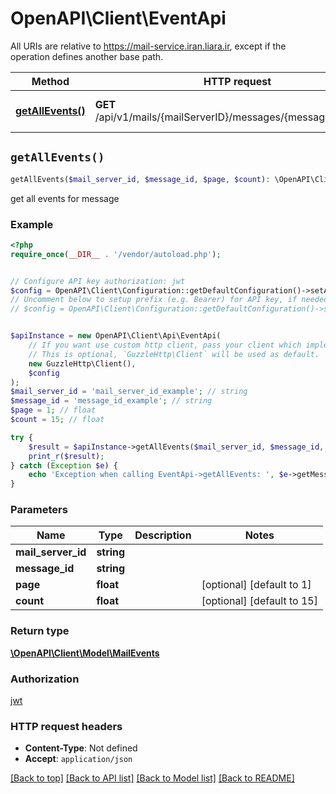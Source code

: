 # OpenAPI\Client\EventApi

All URIs are relative to https://mail-service.iran.liara.ir, except if the operation defines another base path.

| Method | HTTP request | Description |
| ------------- | ------------- | ------------- |
| [**getAllEvents()**](EventApi.md#getAllEvents) | **GET** /api/v1/mails/{mailServerID}/messages/{messageID}/events | get all events for message |


## `getAllEvents()`

```php
getAllEvents($mail_server_id, $message_id, $page, $count): \OpenAPI\Client\Model\MailEvents
```

get all events for message

### Example

```php
<?php
require_once(__DIR__ . '/vendor/autoload.php');


// Configure API key authorization: jwt
$config = OpenAPI\Client\Configuration::getDefaultConfiguration()->setApiKey('Authorization', 'YOUR_API_KEY');
// Uncomment below to setup prefix (e.g. Bearer) for API key, if needed
// $config = OpenAPI\Client\Configuration::getDefaultConfiguration()->setApiKeyPrefix('Authorization', 'Bearer');


$apiInstance = new OpenAPI\Client\Api\EventApi(
    // If you want use custom http client, pass your client which implements `GuzzleHttp\ClientInterface`.
    // This is optional, `GuzzleHttp\Client` will be used as default.
    new GuzzleHttp\Client(),
    $config
);
$mail_server_id = 'mail_server_id_example'; // string
$message_id = 'message_id_example'; // string
$page = 1; // float
$count = 15; // float

try {
    $result = $apiInstance->getAllEvents($mail_server_id, $message_id, $page, $count);
    print_r($result);
} catch (Exception $e) {
    echo 'Exception when calling EventApi->getAllEvents: ', $e->getMessage(), PHP_EOL;
}
```

### Parameters

| Name | Type | Description  | Notes |
| ------------- | ------------- | ------------- | ------------- |
| **mail_server_id** | **string**|  | |
| **message_id** | **string**|  | |
| **page** | **float**|  | [optional] [default to 1] |
| **count** | **float**|  | [optional] [default to 15] |

### Return type

[**\OpenAPI\Client\Model\MailEvents**](../Model/MailEvents.md)

### Authorization

[jwt](../../README.md#jwt)

### HTTP request headers

- **Content-Type**: Not defined
- **Accept**: `application/json`

[[Back to top]](#) [[Back to API list]](../../README.md#endpoints)
[[Back to Model list]](../../README.md#models)
[[Back to README]](../../README.md)
